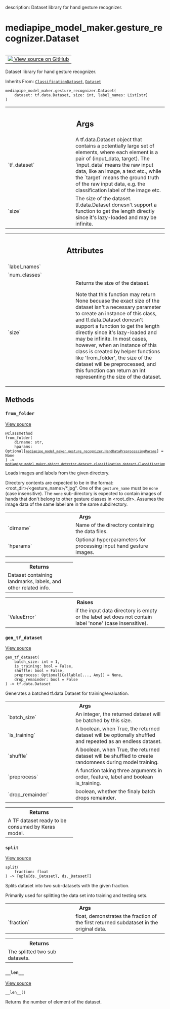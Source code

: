 description: Dataset library for hand gesture recognizer.

<div itemscope itemtype="http://developers.google.com/ReferenceObject">
<meta itemprop="name" content="mediapipe_model_maker.gesture_recognizer.Dataset" />
<meta itemprop="path" content="Stable" />
<meta itemprop="property" content="__init__"/>
<meta itemprop="property" content="__len__"/>
<meta itemprop="property" content="from_folder"/>
<meta itemprop="property" content="gen_tf_dataset"/>
<meta itemprop="property" content="split"/>
</div>

# mediapipe_model_maker.gesture_recognizer.Dataset

<!-- Insert buttons and diff -->

<table class="tfo-notebook-buttons tfo-api nocontent" align="left">
<td>
  <a target="_blank" href="https://github.com/google/mediapipe/tree/master/mediapipe/model_maker/python/vision/gesture_recognizer/dataset.py#L141-L253">
    <img src="https://www.tensorflow.org/images/GitHub-Mark-32px.png" />
    View source on GitHub
  </a>
</td>
</table>



Dataset library for hand gesture recognizer.

Inherits From: [`ClassificationDataset`](../../mediapipe_model_maker/object_detector/dataset/classification_dataset/ClassificationDataset.md), [`Dataset`](../../mediapipe_model_maker/quantization/ds/Dataset.md)

<pre class="devsite-click-to-copy prettyprint lang-py tfo-signature-link">
<code>mediapipe_model_maker.gesture_recognizer.Dataset(
    dataset: tf.data.Dataset, size: int, label_names: List[str]
)
</code></pre>



<!-- Placeholder for "Used in" -->


<!-- Tabular view -->
 <table class="responsive fixed orange">
<colgroup><col width="214px"><col></colgroup>
<tr><th colspan="2"><h2 class="add-link">Args</h2></th></tr>

<tr>
<td>
`tf_dataset`<a id="tf_dataset"></a>
</td>
<td>
A tf.data.Dataset object that contains a potentially large set
of elements, where each element is a pair of (input_data, target). The
`input_data` means the raw input data, like an image, a text etc., while
the `target` means the ground truth of the raw input data, e.g. the
classification label of the image etc.
</td>
</tr><tr>
<td>
`size`<a id="size"></a>
</td>
<td>
The size of the dataset. tf.data.Dataset donesn't support a function
to get the length directly since it's lazy-loaded and may be infinite.
</td>
</tr>
</table>





<!-- Tabular view -->
 <table class="responsive fixed orange">
<colgroup><col width="214px"><col></colgroup>
<tr><th colspan="2"><h2 class="add-link">Attributes</h2></th></tr>

<tr>
<td>
`label_names`<a id="label_names"></a>
</td>
<td>

</td>
</tr><tr>
<td>
`num_classes`<a id="num_classes"></a>
</td>
<td>

</td>
</tr><tr>
<td>
`size`<a id="size"></a>
</td>
<td>
Returns the size of the dataset.

Note that this function may return None becuase the exact size of the
dataset isn't a necessary parameter to create an instance of this class,
and tf.data.Dataset donesn't support a function to get the length directly
since it's lazy-loaded and may be infinite.
In most cases, however, when an instance of this class is created by helper
functions like 'from_folder', the size of the dataset will be preprocessed,
and this function can return an int representing the size of the dataset.
</td>
</tr>
</table>



## Methods

<h3 id="from_folder"><code>from_folder</code></h3>

<a target="_blank" class="external" href="https://github.com/google/mediapipe/tree/master/mediapipe/model_maker/python/vision/gesture_recognizer/dataset.py#L144-L253">View source</a>

<pre class="devsite-click-to-copy prettyprint lang-py tfo-signature-link">
<code>@classmethod</code>
<code>from_folder(
    dirname: str,
    hparams: Optional[<a href="../../mediapipe_model_maker/gesture_recognizer/HandDataPreprocessingParams.md"><code>mediapipe_model_maker.gesture_recognizer.HandDataPreprocessingParams</code></a>] = None
) -> <a href="../../mediapipe_model_maker/object_detector/dataset/classification_dataset/ClassificationDataset.md"><code>mediapipe_model_maker.object_detector.dataset.classification_dataset.ClassificationDataset</code></a>
</code></pre>

Loads images and labels from the given directory.

Directory contents are expected to be in the format:
<root_dir>/<gesture_name>/*.jpg". One of the `gesture_name` must be `none`
(case insensitive). The `none` sub-directory is expected to contain images
of hands that don't belong to other gesture classes in <root_dir>. Assumes
the image data of the same label are in the same subdirectory.

<!-- Tabular view -->
 <table class="responsive fixed orange">
<colgroup><col width="214px"><col></colgroup>
<tr><th colspan="2">Args</th></tr>

<tr>
<td>
`dirname`
</td>
<td>
Name of the directory containing the data files.
</td>
</tr><tr>
<td>
`hparams`
</td>
<td>
Optional hyperparameters for processing input hand gesture
images.
</td>
</tr>
</table>



<!-- Tabular view -->
 <table class="responsive fixed orange">
<colgroup><col width="214px"><col></colgroup>
<tr><th colspan="2">Returns</th></tr>
<tr class="alt">
<td colspan="2">
Dataset containing landmarks, labels, and other related info.
</td>
</tr>

</table>



<!-- Tabular view -->
 <table class="responsive fixed orange">
<colgroup><col width="214px"><col></colgroup>
<tr><th colspan="2">Raises</th></tr>

<tr>
<td>
`ValueError`
</td>
<td>
if the input data directory is empty or the label set does not
contain label 'none' (case insensitive).
</td>
</tr>
</table>



<h3 id="gen_tf_dataset"><code>gen_tf_dataset</code></h3>

<a target="_blank" class="external" href="https://github.com/google/mediapipe/tree/master/mediapipe/model_maker/python/core/data/dataset.py#L69-L117">View source</a>

<pre class="devsite-click-to-copy prettyprint lang-py tfo-signature-link">
<code>gen_tf_dataset(
    batch_size: int = 1,
    is_training: bool = False,
    shuffle: bool = False,
    preprocess: Optional[Callable[..., Any]] = None,
    drop_remainder: bool = False
) -> tf.data.Dataset
</code></pre>

Generates a batched tf.data.Dataset for training/evaluation.


<!-- Tabular view -->
 <table class="responsive fixed orange">
<colgroup><col width="214px"><col></colgroup>
<tr><th colspan="2">Args</th></tr>

<tr>
<td>
`batch_size`
</td>
<td>
An integer, the returned dataset will be batched by this size.
</td>
</tr><tr>
<td>
`is_training`
</td>
<td>
A boolean, when True, the returned dataset will be optionally
shuffled and repeated as an endless dataset.
</td>
</tr><tr>
<td>
`shuffle`
</td>
<td>
A boolean, when True, the returned dataset will be shuffled to
create randomness during model training.
</td>
</tr><tr>
<td>
`preprocess`
</td>
<td>
A function taking three arguments in order, feature, label and
boolean is_training.
</td>
</tr><tr>
<td>
`drop_remainder`
</td>
<td>
boolean, whether the finaly batch drops remainder.
</td>
</tr>
</table>



<!-- Tabular view -->
 <table class="responsive fixed orange">
<colgroup><col width="214px"><col></colgroup>
<tr><th colspan="2">Returns</th></tr>
<tr class="alt">
<td colspan="2">
A TF dataset ready to be consumed by Keras model.
</td>
</tr>

</table>



<h3 id="split"><code>split</code></h3>

<a target="_blank" class="external" href="https://github.com/google/mediapipe/tree/master/mediapipe/model_maker/python/core/data/classification_dataset.py#L39-L52">View source</a>

<pre class="devsite-click-to-copy prettyprint lang-py tfo-signature-link">
<code>split(
    fraction: float
) -> Tuple[ds._DatasetT, ds._DatasetT]
</code></pre>

Splits dataset into two sub-datasets with the given fraction.

Primarily used for splitting the data set into training and testing sets.

<!-- Tabular view -->
 <table class="responsive fixed orange">
<colgroup><col width="214px"><col></colgroup>
<tr><th colspan="2">Args</th></tr>

<tr>
<td>
`fraction`
</td>
<td>
float, demonstrates the fraction of the first returned
subdataset in the original data.
</td>
</tr>
</table>



<!-- Tabular view -->
 <table class="responsive fixed orange">
<colgroup><col width="214px"><col></colgroup>
<tr><th colspan="2">Returns</th></tr>
<tr class="alt">
<td colspan="2">
The splitted two sub datasets.
</td>
</tr>

</table>



<h3 id="__len__"><code>__len__</code></h3>

<a target="_blank" class="external" href="https://github.com/google/mediapipe/tree/master/mediapipe/model_maker/python/core/data/dataset.py#L119-L124">View source</a>

<pre class="devsite-click-to-copy prettyprint lang-py tfo-signature-link">
<code>__len__()
</code></pre>

Returns the number of element of the dataset.




